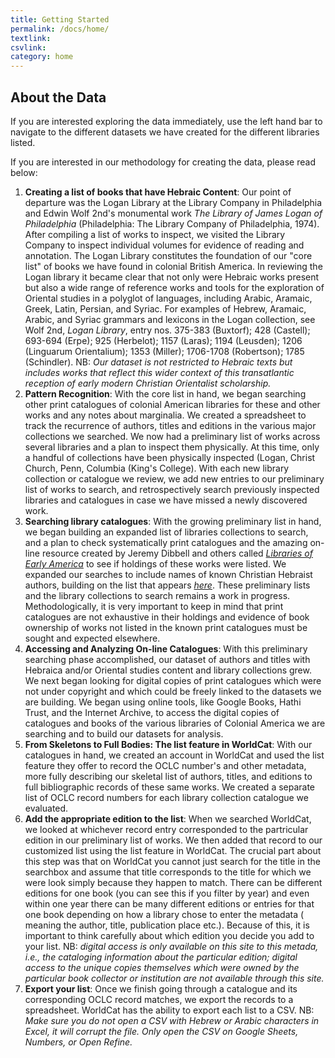 ```yaml
---
title: Getting Started
permalink: /docs/home/
textlink:
csvlink:
category: home
---
```


## About the Data

If you are interested exploring the data immediately, use the left hand bar to navigate to the different datasets we have created for the different libraries listed. 

If you are interested in our methodology for creating the data, please read below:   

1. **Creating a list of books that have Hebraic Content**: 
Our point of departure was the Logan Library at the Library Company in Philadelphia and Edwin Wolf 2nd's monumental work *The Library of James Logan of Philadelphia* (Philadelphia: The Library Company of Philadelphia, 1974). After compiling a list of works to inspect, we visited the Library Company to inspect individual volumes for evidence of reading and annotation.  The Logan Library constitutes the foundation of our "core list" of books we have found in colonial British America. In reviewing the Logan library it became clear that not only were Hebraic works present but also a wide range of reference works and tools for the exploration of Oriental studies in a polyglot of languages, including Arabic, Aramaic, Greek, Latin, Persian, and Syriac. For examples of Hebrew, Aramaic, Arabic, and Syriac grammars and lexicons in the Logan collection, see Wolf 2nd, *Logan Library*, entry nos. 375-383 (Buxtorf); 428 (Castell); 693-694 (Erpe); 925 (Herbelot); 1157 (Laras); 1194 (Leusden); 1206 (Linguarum Orientalium); 1353 (Miller); 1706-1708 (Robertson); 1785 (Schindler). NB: *Our dataset is not restricted to Hebraic texts but includes works that reflect this wider context of this transatlantic reception of early modern Christian Orientalist scholarship.*
2. **Pattern Recognition**:
With the core list in hand, we began searching other print catalogues of colonial American libraries for these and other works and any notes about marginalia.  We created a spreadsheet to track the recurrence of authors, titles and editions in the various major collections we searched. We now had a preliminary list of works across several libraries and a plan to inspect them physically. At this time, only a handful of collections have been physically inspected (Logan, Christ Church, Penn, Columbia (King's College). With each new library collection or catalogue we review, we add new entries to our preliminary list of works to search, and retrospectively search previously inspected libraries and catalogues in case we have missed a newly discovered work. 
3. **Searching library catalogues**:
With the growing preliminary list in hand, we began building an expanded list of libraries collections to search, and a plan to check systematically print catalogues and the amazing on-line resource created by Jeremy Dibbell and others called [*Libraries of Early America*](http://www.librarything.com/legacylibraries/list/1591578936) to see if holdings of these works were listed. We expanded our searches to include names of known Christian Hebraist authors, building on the list that appears [*here*](https://en.wikipedia.org/wiki/Christian_Hebraist#List_of_Christian_Hebraists).  These preliminary lists and the library collections to search remains a work in progress. Methodologically, it is very important to keep in mind that print catalogues are not exhaustive in their holdings and evidence of book ownership of works not listed in the known print catalogues must be sought and expected elsewhere.  
4. **Accessing and Analyzing On-line Catalogues**: 
With this preliminary searching phase accomplished, our dataset of authors and titles with Hebraica and/or Oriental studies content and library collections grew. We next began looking for digital copies of print catalogues which were not under copyright and which could be freely linked to the datasets we are building. We began using online tools, like Google Books, Hathi Trust, and the Internet Archive, to access the digital copies of catalogues and books of the various libraries of Colonial America we are searching and to build our datasets for analysis. 
5. **From Skeletons to Full Bodies: The list feature in WorldCat**:
With our catalogues in hand, we created an account in WorldCat and used the list feature they offer to record the OCLC number's and other metadata, more fully describing our skeletal list of authors, titles, and editions to full bibliographic records of these same works.  We created a separate list of OCLC record numbers for each library collection catalogue we evaluated.
6. **Add the appropriate edition to the list**:
When we searched WorldCat, we looked at whichever record entry corresponded to the partricular edition in our preliminary list of works.  We then added that record to our customized list using the list feature in WorldCat. The crucial part about this step was that on WorldCat you cannot just search for the title in the searchbox and assume that title corresponds to the title for which we were look simply because they happen to match.  There can be different editions for one book (you can see this if you filter by year) and even within one year there can be many different editions or entries for that one book depending on how a library chose to enter the metadata ( meaning the author, title, publication place etc.). Because of this, it is important to think carefully about which edition you decide you add to your list. NB: *digital access is only available on this site to this metada, i.e., the cataloging information about the particular edition; digital access to the unique copies themselves which were owned by the particular book collector or institution are not available through this site.*
6. **Export your list**:
Once we finish going through a catalogue and its corresponding OCLC record matches, we export the records to a spreadsheet. WorldCat has the ability to export each list to a CSV. NB: *Make sure you do not open a CSV with Hebrew or Arabic characters in Excel, it will corrupt the file. Only open the CSV on Google Sheets, Numbers, or Open Refine.* 
